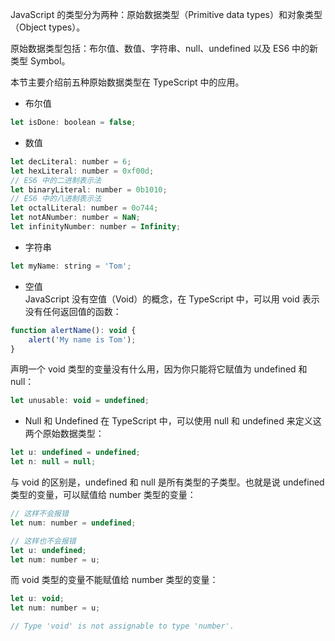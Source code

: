 JavaScript 的类型分为两种：原始数据类型（Primitive data types）和对象类型（Object types）。

原始数据类型包括：布尔值、数值、字符串、null、undefined 以及 ES6 中的新类型 Symbol。

本节主要介绍前五种原始数据类型在 TypeScript 中的应用。


- 布尔值
```javascript
let isDone: boolean = false;
```

- 数值
```javascript
let decLiteral: number = 6;
let hexLiteral: number = 0xf00d;
// ES6 中的二进制表示法
let binaryLiteral: number = 0b1010;
// ES6 中的八进制表示法
let octalLiteral: number = 0o744;
let notANumber: number = NaN;
let infinityNumber: number = Infinity;
```


- 字符串
```javascript
let myName: string = 'Tom';
```

- 空值  
JavaScript 没有空值（Void）的概念，在 TypeScript 中，可以用 void 表示没有任何返回值的函数：
```javascript
function alertName(): void {
    alert('My name is Tom');
}
```

声明一个 void 类型的变量没有什么用，因为你只能将它赋值为 undefined 和 null：
```javascript
let unusable: void = undefined;
```

- Null 和 Undefined
在 TypeScript 中，可以使用 null 和 undefined 来定义这两个原始数据类型：
```javascript
let u: undefined = undefined;
let n: null = null;
```
与 void 的区别是，undefined 和 null 是所有类型的子类型。也就是说 undefined 类型的变量，可以赋值给 number 类型的变量：
```javascript
// 这样不会报错
let num: number = undefined;
```
```javascript
// 这样也不会报错
let u: undefined;
let num: number = u;
```

而 void 类型的变量不能赋值给 number 类型的变量：
```javascript
let u: void;
let num: number = u;

// Type 'void' is not assignable to type 'number'.
```





